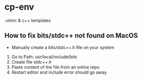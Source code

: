# cp-env
.vimrc & c++ templates

## How to fix bits/stdc++ not found on MacOS
- Manually create a bits/stdc++.h file on your system 

1. Go to Path: usr/local/include/bits
2. Create file stdc++.h
3. Paste content of the file from an online repo
4. Restart editor and include error should go away 
